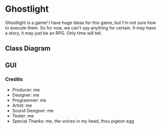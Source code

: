 # Ghostlight
Ghostlight is a game! I have huge ideas for this game, but I'm not sure how to execute them. So for now, we can't say anything for certain. It may have a story, it may just be an RPG. Only time will tell.

## Class Diagram
## GUI

### Credits
* Producer: me
* Designer: me
* Programmer: me
* Artist: me
* Sound Designer: me
* Tester: me
* Special Thanks: me, the voices in my head, thou pigeon egg
